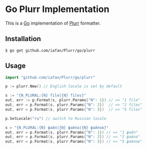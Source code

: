 Go Plurr Implementation
=======================

This is a [Go](https://golang.org) implementation
of [Plurr](https://github.com/iafan/Plurr) formatter.

Installation
------------

```shell
$ go get github.com/iafan/Plurr/go/plurr
```

Usage
-----

```go
import "github.com/iafan/Plurr/go/plurr"

p := plurr.New() // English locale is set by default

s := "{N_PLURAL:{N} file|{N} files}"
out, err := p.Format(s, plurr.Params{"N": 1}) // => "1 file"
out, err = p.Format(s, plurr.Params{"N": 2})  // => "2 files"
out, err = p.Format(s, plurr.Params{"N": 5})  // => "5 files"

p.SetLocale("ru") // switch to Russian locale

s = "{N_PLURAL:{N} файл|{N} файла|{N} файлов}"
out, err = p.Format(s, plurr.Params{"N": 1}) // => "1 файл"
out, err = p.Format(s, plurr.Params{"N": 2}) // => "2 файла"
out, err = p.Format(s, plurr.Params{"N": 5}) // => "5 файлов"
```
